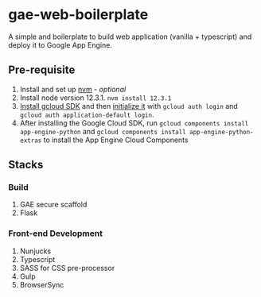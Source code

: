 # gae-web-boilerplate
A simple and boilerplate to build web application (vanilla + typescript) and deploy it to Google App Engine.

## Pre-requisite
1. Install and set up [nvm](https://github.com/nvm-sh/nvm) - _optional_
2. Install node version 12.3.1. `nvm install 12.3.1`
3. [Install gcloud SDK](https://cloud.google.com/sdk/docs/install) and then [initialize it](https://cloud.google.com/sdk/docs/initializing) with `gcloud auth login` and `gcloud auth application-default login`.
4. After installing the Google Cloud SDK, run `gcloud components install app-engine-python` and `gcloud components install app-engine-python-extras` to install the App Engine Cloud Components

## Stacks
### Build
1. GAE secure scaffold
2. Flask

### Front-end Development
1. Nunjucks
2. Typescript
3. SASS for CSS pre-processor
4. Gulp
5. BrowserSync
